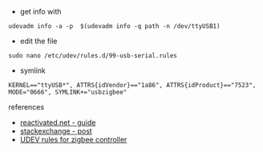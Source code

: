 * get info with
```
udevadm info -a -p  $(udevadm info -q path -n /dev/ttyUSB1)
```
* edit the file
```
sudo nano /etc/udev/rules.d/99-usb-serial.rules
```
* symlink
```
KERNEL=="ttyUSB*", ATTRS{idVendor}=="1a86", ATTRS{idProduct}=="7523", MODE="0666", SYMLINK+="usbzigbee"
```

references
* [reactivated.net - guide](http://www.reactivated.net/writing_udev_rules.html)
* [stackexchange - post](https://unix.stackexchange.com/questions/66901/how-to-bind-usb-device-under-a-static-name)
* [UDEV rules for zigbee controller](https://zigbee2mqtt.discourse.group/t/udev-rules-for-zigbee-controller/919)
